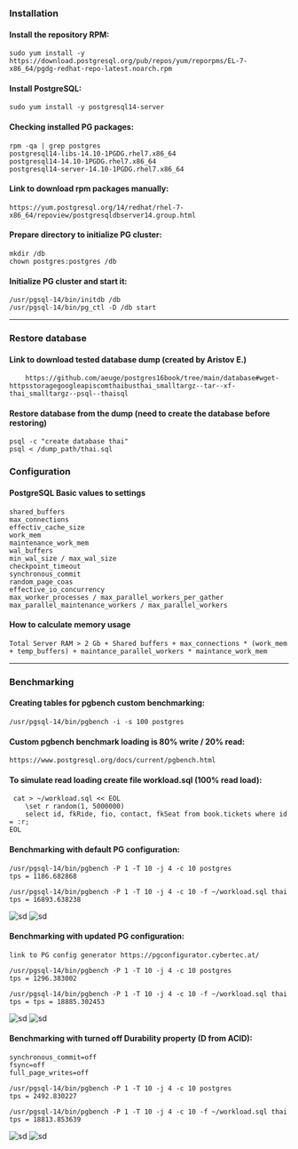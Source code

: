 
### Installation

#### Install the repository RPM:
```
sudo yum install -y https://download.postgresql.org/pub/repos/yum/reporpms/EL-7-x86_64/pgdg-redhat-repo-latest.noarch.rpm
```

#### Install PostgreSQL:
```
sudo yum install -y postgresql14-server
```
#### Checking installed PG packages:
```
rpm -qa | grep postgres
postgresql14-libs-14.10-1PGDG.rhel7.x86_64
postgresql14-14.10-1PGDG.rhel7.x86_64
postgresql14-server-14.10-1PGDG.rhel7.x86_64
```

#### Link to download rpm packages manually:
```
https://yum.postgresql.org/14/redhat/rhel-7-x86_64/repoview/postgresqldbserver14.group.html
```

#### Prepare directory to initialize PG cluster:
```
mkdir /db
chown postgres:postgres /db
```

#### Initialize PG cluster and start it:
```
/usr/pgsql-14/bin/initdb /db
/usr/pgsql-14/bin/pg_ctl -D /db start
```

---
### Restore database

#### Link to download tested database dump (created by Aristov E.) 
```
    https://github.com/aeuge/postgres16book/tree/main/database#wget-httpsstoragegoogleapiscomthaibusthai_smalltargz--tar--xf-thai_smalltargz--psql--thaisql
```

#### Restore database from the dump (need to create the database before restoring)
```
psql -c "create database thai"
psql < /dump_path/thai.sql
```
### Configuration

#### PostgreSQL Basic values to settings

```
shared_buffers
max_connections
effectiv_cache_size
work_mem
maintenance_work_mem
wal_buffers
min_wal_size / max_wal_size
checkpoint_timeout
synchronous_commit
random_page_coas
effective_io_concurrency
max_worker_processes / max_parallel_workers_per_gather
max_parallel_maintenance_workers / max_parallel_workers
```

#### How to calculate memory usage

```
Total Server RAM > 2 Gb + Shared buffers + max_connections * (work_mem + temp_buffers) + maintance_parallel_workers * maintance_work_mem
```

---
### Benchmarking

#### Creating tables for pgbench custom benchmarking:
```
/usr/pgsql-14/bin/pgbench -i -s 100 postgres
```

#### Custom pgbench benchmark loading is 80% write / 20% read:
```
https://www.postgresql.org/docs/current/pgbench.html
```

#### To simulate read loading create file workload.sql (100% read load):
```
 cat > ~/workload.sql << EOL
    \set r random(1, 5000000)
    select id, fkRide, fio, contact, fkSeat from book.tickets where id = :r;
EOL
```

#### Benchmarking with default PG configuration:
```
/usr/pgsql-14/bin/pgbench -P 1 -T 10 -j 4 -c 10 postgres
tps = 1186.682868

/usr/pgsql-14/bin/pgbench -P 1 -T 10 -j 4 -c 10 -f ~/workload.sql thai
tps = 16893.638238

```
![sd](Screenshot_0.png)
![sd](Screenshot_1.png)


#### Benchmarking with updated PG configuration:
```
link to PG config generator https://pgconfigurator.cybertec.at/

/usr/pgsql-14/bin/pgbench -P 1 -T 10 -j 4 -c 10 postgres
tps = 1296.383002

/usr/pgsql-14/bin/pgbench -P 1 -T 10 -j 4 -c 10 -f ~/workload.sql thai
tps = tps = 18885.302453
```

![sd](Screenshot_3.png)
![sd](Screenshot_2.png)


#### Benchmarking with turned off Durability property (D from ACID):
```
synchronous_commit=off
fsync=off
full_page_writes=off

/usr/pgsql-14/bin/pgbench -P 1 -T 10 -j 4 -c 10 postgres
tps = 2492.830227

/usr/pgsql-14/bin/pgbench -P 1 -T 10 -j 4 -c 10 -f ~/workload.sql thai
tps = 18813.853639
```
![sd](Screenshot_4.png)
![sd](Screenshot_5.png)





